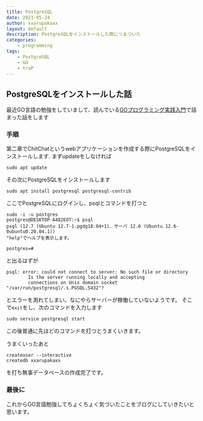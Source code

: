 ```yaml
---
title: PostgreSQL
date: 2021-05-24
author: xxarupakaxx
layout: default
description: PostgreSQLをインストールした際につまづいた
categories:
    - programming
tags:
    - PostgreSQL
    - GO
    - traP
---
```

## PostgreSQLをインストールした話
最近GO言語の勉強をしていまして、読んでいる[GOプログラミング実践入門](https://www.amazon.co.jp/Go%E3%83%97%E3%83%AD%E3%82%B0%E3%83%A9%E3%83%9F%E3%83%B3%E3%82%B0%E5%AE%9F%E8%B7%B5%E5%85%A5%E9%96%80-%E6%A8%99%E6%BA%96%E3%83%A9%E3%82%A4%E3%83%96%E3%83%A9%E3%83%AA%E3%81%A7%E3%82%BC%E3%83%AD%E3%81%8B%E3%82%89Web%E3%82%A2%E3%83%97%E3%83%AA%E3%82%92%E4%BD%9C%E3%82%8B-impress-gear%E3%82%B7%E3%83%AA%E3%83%BC%E3%82%BA-Sheong-Chang-ebook/dp/B06XKPNVWV?tag=maftracking264432-22&linkCode=ure&creative=6339)で詰まった話をします
### 手順
第二章でChitChatというwebアプリケーションを作成する際にPostgreSQLをインストールします.
まずupdateをしなければ
```
sudo apt update
```
その次にPostgreSQLをインストールします
```
sudo apt install postgresql postgresql-contrib
```
ここでPostgreSQLにログインし、psqlとコマンドを打つと
```
sudo -i -u postgres
postgres@DESKTOP-A482EOT:~$ psql
psql (12.7 (Ubuntu 12.7-1.pgdg18.04+1)、サーバ 12.6 (Ubuntu 12.6-0ubuntu0.20.04.1))
"help"でヘルプを表示します。

postgres=#

```
と出るはずが
```
psql: error: could not connect to server: No such file or directory
        Is the server running locally and accepting
        connections on Unix domain socket "/var/run/postgresql/.s.PGSQL.5432"?     
```
とエラーを測れてしまい、なにやらサーバーが稼働していないようです。
そこで`exit`をし、次のコマンドを入力します
```
sudo service postgresql start
```
この後普通に先ほどのコマンドを打つとうまくいきます。

うまくいったあと
```
createuser --interactive
createdb xxarupakaxx
```
を打ち無事データベースの作成完了です。

### 最後に
これからGO言語勉強してちょくちょく気づいたことをブログにしていきたいと思います。


